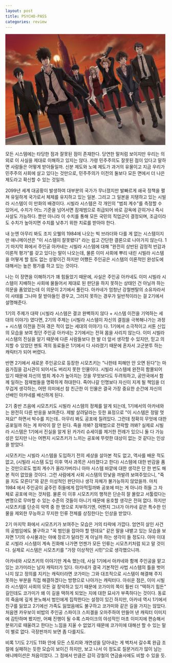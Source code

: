 ```yaml
---
layout: post
title: PSYCHO-PASS
categories: review
---
```


<img src="/thumbnails/180307/사이코패스.jpg" width=500 />

모든 시스템에는 타당한 점과 잘못된 점이 존재한다. 당연한 말처럼 보이지만 우리는 의외로 이 사실을 제대로 이해하고 있지는 않다. 가령 민주주의도 잘못된 점이 있다고 말하면 사람들은 어떻게 받아들일까. 신분 제도와 노예 제도가 과거의 유물이고 지금 우리가 민주주의 사회에 살고 있다는 것만으로, 민주주의가 이전의 둘보다 모든 면에서 더 나은 제도라고 확신할 수 있는 것일까.

2099년 세계 대공황이 발생하여 대부분의 국가가 무너졌지만 발빠르게 쇄국 정책을 펼쳐 유일하게 국가로서 체제를 유지하고 있는 일본. 그리고 그 일본을 지탱하고 있는 시빌라 시스템이 이 만화의 배경이다. 시빌라 시스템은 각 개인의 "범죄 계수"를 측정할 수 있어서, 수치가 어느 기준을 넘어서면 잠재범으로 취급되어 바로 감옥에 갇히거나 즉시 사살도 가능하다. 뿐만 아니라 이 수치를 통해 모든 국민의 직업군이 결정되며, 조금이라도 수치가 높아지면 수치를 낮추기 위한 치료를 받아야 한다.

내 눈엔 아무리 봐도 조지 오웰의 1984에 나오는 빅 브라더와 다를 게 없는 시스템이지만 애니메이션은 "이 시스템이 잘못됐다" 라는 쉽고 간단한 결론으로 나아가지 않는다. 1기 마지막 화에서 주인공 아카네는 시빌라 시스템에 대해 "완전히 상반된 감정적 반감과 이론적 평가"를 갖고 있다는 말이 나오는데, 물론 이미 사회에 뿌리 내린 시빌라 시스템을 어떻게 할 힘도 없는 상황이긴 하지만 어쨌든 주인공은 시스템의 이론적인 완성도에 대해서는 높은 평가를 하고 있는 것이다.

나는 이 장면을 이해하기가 꽤 힘들었기 때문에, 사실은 주인공 아카네도 이미 시빌라 시스템이 지배하는 사회에 물들어서 제대로 된 판단을 하지 못하는 상태인 건 아닐까 하는 의문을 품었었는데 이 의문이 2기에서 풀린다. 아카네가 엄청난 강철멘탈의 소유자라서 이 사태를 그나마 잘 받아들인 경우고, 그러지 못하는 경우가 일반적이라는 걸 2기에서 설명해준다.

1기의 주제가 대략 (시빌라 시스템은 결코 완벽하지 않다 + 시스템 이전을 기억하는 세대의 이야기) 였다면, 2기의 주제는 (시빌라 시스템이 자신의 결점을 극복해나가는 과정 + 시스템 이전을 전혀 겪은 적이 없는 세대의 이야기) 다. 1기에서 소극적이고 서툰 신입의 모습을 보여 줬던 주인공 아카네는 2기에서는 전혀 몸을 사리지 않는다. 이미 시빌라 시스템의 진실을 알기 때문에 다른 사람들보다 한 발 더 앞서 생각할 수 있지만, 믿고 의지할 수 있었던 멘토 격의 동료들은 1기에서 다 사라졌기 때문에 혼자서 고군분투 하는 캐릭터가 되어 버렸다.

반면 2기에서 새로운 주인공으로 등장한 시모츠키는 "나한테 피해만 안 오면 된다"는 마음가짐을 감시관이 되어서도 버리지 못한 인물이다. 시빌라 시스템에 완전히 함몰되어 있기 때문에 자신의 범죄 계수가 높아지는 것을 무엇보다도 두려워하고, 공안국에서 함께 일하는 잠재범들을 명확하게 하대한다. 죽어나갈 인명보다 자신이 지게 될 책임을 더 무겁게 생각하는, 어떤 의미에선 참 친근한 이 인물은 결국 가장 중요한 순간에 자신의 선배인 아카네를 배신하게 된다.

2기 중반 즈음에 시모츠키도 시빌라 시스템의 정체를 알게 되는데, 1기에서의 아카네와는 완전히 다른 반응을 보여준다. 제발 살려달라는 듯한 표정으로 "이 시스템은 정말 멋져요!" 하면서 박수를 치는데.. 아무리 봐도 공포에 질려있다. 그런데 정확히 무엇에 대한 공포일까 하는 게 파악이 잘 안 된다. 죽을 까봐? 잠재범으로 전락할 까봐? 실제로 시빌라 시스템은 1기에서 진실을 알게 된 카가리 슈세이를 제거한 전례가 있으니 둘 다 가능성은 있지만 나는 어쩐지 시모츠키가 느끼는 공포에 뚜렷한 대상이 없는 것 같다는 인상을 받았다.

시모츠키는 시빌라 시스템을 도입하기 전의 세상을 살아본 적도 없고, 역사를 배운 적도 없고, (시빌라 시스템 도입 이후 역사 과목은 사라졌다고 한다) 시스템에 대한 반감을 품는 것만으로도 범죄 계수가 올라가버리니 아마 시스템 바깥에 대한 생각은 단 한 번도 해 본 적이 없었을 것이다. 그런 사람에게 사회 시스템의 민낯을 까발려 보여주었으니, "죽을 지도 모른다"와 같은 이성적인 판단이나 생각 자체가 불가능하지 않았을까. 마치 1984 에서 주인공이 굶주린 쥐들에게 잡아먹힐까봐 공포에 떠는 게 아니라 쥐들 그 자체로 공포에 떠는 것처럼. 물론 이 이후 시모츠키의 행적은 단순히 잘 몰랐고 서툴렀다는 변명으로 무마할 수 있는 수준의 것들이 아니기 때문에 옹호할 생각은 전혀 없다. 하지만 시모츠키를 단순히 악역 중 한 명으로 치부하기엔, 어쩐지 그녀가 아카네 같은 특수한 인물을 제외한 무능하고 무지한 인류 전체를 상징한다는 인상을 받았다.

2기 마지막 화에서 시모츠키가 보여주는 모습은 거의 타락에 가깝다. 엄연히 살인 사건의 공범임에도 불구하고 "꼭 범인을 잡아야 할 텐데요" 같은 말을 내뱉고 있는 모습을 보자면 1기의 수사물과는 아예 장르가 달라진 게 아닐까 하는 생각이 들 정도다. 아마 이대로 시빌라 시스템이 계속 진화해 나가면 언젠가 모든 인류는 시모츠키처럼 되고 말 것이다. 실제로 시스템은 시모츠키를 "가장 이상적인 시민"으로 생각했으니까.

아카네와 시모츠키의 이야기만 계속 했는데, 사실 1기에서 아카네와 함께 주인공을 맡고 있는 코가미라는 남자 캐릭터가 있다. 아카네가 결국 기본적인 사법 시스템의 틀을 벗어나지 않고 정의를 지키는 캐릭터라면 코가미는 그와 대조적으로 시스템이 해결해 주지 못하는 부분을 직접 해결하겠다는 방향으로 나아가는 캐릭터다. 아쉬운 점은, 이미 시빌라 시스템이 사회의 모든 걸 장악하고 있기 때문에 코가미의 쪽이 훨씬 더 "택하기 힘든" 길인데도 코가미가 왜 이 길을 택하게 되었는 지에 대한 묘사가 부족하다는 것이다. 동료의 죽음에 깊게 분노해서 범인에게 집착한다는 설정이 있긴 하지만, 아카네 역시 1기에서 친구를 잃었고 2기에선 가족도 잃었음에도 불구하고 코가미와 같은 길을 가지는 않았다. 처음엔 카우보이 비밥의 주인공 스파이크 스피겔을 오마주하여 만들어 낸 캐릭터 이미지에 감탄하며 봤지만, 어째 진행이 될 수록 스파이크의 야성적인 마초 이미지에 편승해서 분위기로 때울려고 한다는 느낌을 지울 수 없었기 때문에 코가미에 대해선 할 수 있는 말이 별로 없다. 극장판까지 보면 좀 다를지도.

비록 1기도 2기도 11화 안에 모든 스토리와 개연성을 담아내는 게 벅차서 갈수록 완급 조절에 실패하는 듯한 모습이 보이긴 하지만, 보고 나서 이 정도로 질문거리가 많이 남는 애니메이션은 처음이었다. 그 점에서 만큼은 감히 강철의 연금술사에도 비할 수 있을 듯.